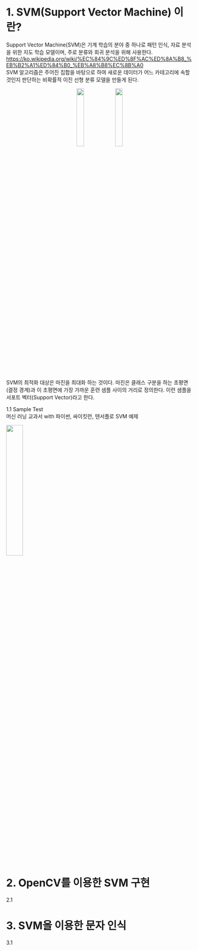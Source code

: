 # 1. SVM(Support Vector Machine) 이란?
Support Vector Machine(SVM)은 기계 학습의 분야 중 하나로 패턴 인식, 자료 분석을 위한 지도 학습 모델이며, 주로 분류와 회귀 분석을 위해 사용한다.   <https://ko.wikipedia.org/wiki/%EC%84%9C%ED%8F%AC%ED%8A%B8_%EB%B2%A1%ED%84%B0_%EB%A8%B8%EC%8B%A0>   
SVM 알고리즘은 주어진 집합을 바탕으로 하여 새로운 데이터가 어느 카테고리에 속할 것인지 판단하는 비확률적 이진 선형 분류 모델을 만들게 된다.   
<center><img src="https://user-images.githubusercontent.com/13618791/72733318-f5bdfe00-3bda-11ea-82e5-7b693cc9224a.png" width="20%" height="20%">  <img src="https://user-images.githubusercontent.com/13618791/72732810-e8ecda80-3bd9-11ea-9215-e379abf4fd18.png" width="20%" height="20%"></center>
SVM의 최적화 대상은 마진을 최대화 하는 것이다.   
마진은 클래스 구분을 하는 초평면(결정 경계)과 이 초평면에 가장 가까운 훈련 샘플 사이의 거리로 정의한다. 이런 샘플을 서포트 벡터(Support Vector)라고 한다.   
   
1.1 Sample Test   
머신 러닝 교과서 with 파이썬, 싸이킷런, 텐서플로 SVM 예제

<cetnter>
<img src="https://user-images.githubusercontent.com/13618791/72740511-2a38b680-3be9-11ea-9295-0f2223c0b8a2.png" width="30%" height="30%"></center>


# 2. OpenCV를 이용한 SVM 구현
2.1

# 3. SVM을 이용한 문자 인식
3.1
